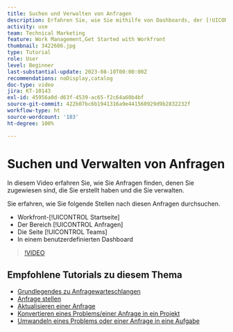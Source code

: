 ```yaml
---
title: Suchen und Verwalten von Anfragen
description: Erfahren Sie, wie Sie mithilfe von Dashboards, der [!UICONTROL Startseite], dem Bereich [!UICONTROL Anforderungen] und der Seite [!UICONTROL Teams] nach eingehenden Anfragen suchen können, die über eine Anfrage-Warteschlange gestellt wurden.
activity: use
team: Technical Marketing
feature: Work Management,Get Started with Workfront
thumbnail: 3422686.jpg
type: Tutorial
role: User
level: Beginner
last-substantial-update: 2023-08-10T00:00:00Z
recommendations: noDisplay,catalog
doc-type: video
jira: KT-10143
exl-id: 45956a0d-d63f-4539-ac65-f2c64a60b4bf
source-git-commit: 422b07bc6b1941316a9e441560929d9b2832232f
workflow-type: ht
source-wordcount: '103'
ht-degree: 100%

---
```


# Suchen und Verwalten von Anfragen

In diesem Video erfahren Sie, wie Sie Anfragen finden, denen Sie zugewiesen sind, die Sie erstellt haben und die Sie verwalten.

Sie erfahren, wie Sie folgende Stellen nach diesen Anfragen durchsuchen.

* Workfront-[!UICONTROL Startseite]
* Der Bereich [!UICONTROL Anfragen]
* Die Seite [!UICONTROL Teams]
* In einem benutzerdefinierten Dashboard


>[!VIDEO](https://video.tv.adobe.com/v/3422686/?quality=12&learn=on&enablevpops)


## Empfohlene Tutorials zu diesem Thema

* [Grundlegendes zu Anfragewarteschlangen](/help/manage-work/request-queues/understand-request-queues.md)
* [Anfrage stellen](/help/manage-work/issues-requests/make-a-request.md)
* [Aktualisieren einer Anfrage](/help/manage-work/issues-requests/update-a-request.md)
* [Konvertieren eines Problems/einer Anfrage in ein Projekt](/help/manage-work/issues-requests/create-a-project-from-a-request.md)
* [Umwandeln eines Problems oder einer Anfrage in eine Aufgabe](/help/manage-work/issues-requests/convert-issues-to-other-work-items.md)

